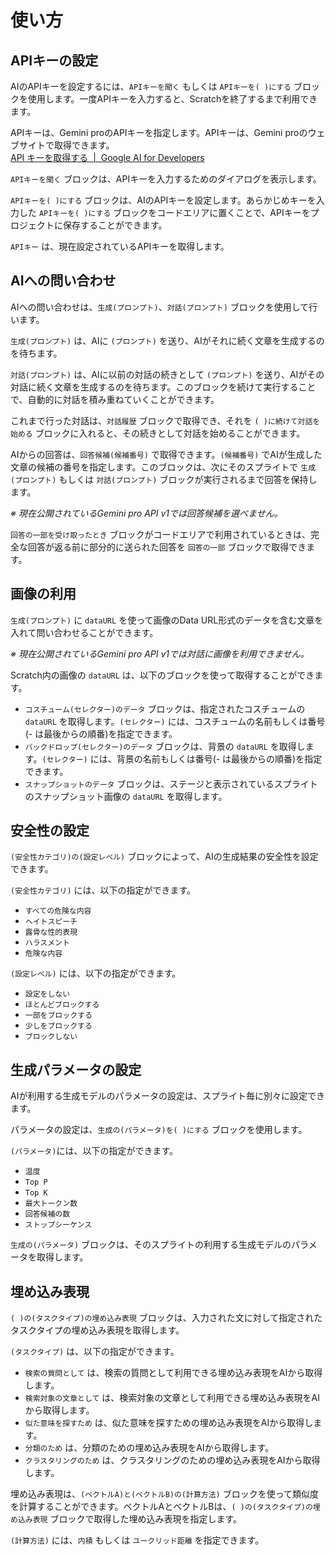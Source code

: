 # 使い方

## APIキーの設定

AIのAPIキーを設定するには、```APIキーを聞く``` もしくは ```APIキーを( )にする``` ブロックを使用します。一度APIキーを入力すると、Scratchを終了するまで利用できます。

APIキーは、Gemini proのAPIキーを指定します。APIキーは、Gemini proのウェブサイトで取得できます。<br>[API キーを取得する  \|  Google AI for Developers](https://ai.google.dev/tutorials/setup?hl=ja)

```APIキーを聞く``` ブロックは、APIキーを入力するためのダイアログを表示します。

```APIキーを( )にする``` ブロックは、AIのAPIキーを設定します。あらかじめキーを入力した ```APIキーを( )にする``` ブロックをコードエリアに置くことで、APIキーをプロジェクトに保存することができます。

```APIキー``` は、現在設定されているAPIキーを取得します。


## AIへの問い合わせ

AIへの問い合わせは、```生成(プロンプト)```、```対話(プロンプト)``` ブロックを使用して行います。

```生成(プロンプト)``` は、AIに ```(プロンプト)``` を送り、AIがそれに続く文章を生成するのを待ちます。

```対話(プロンプト)``` は、AIに以前の対話の続きとして ```(プロンプト)``` を送り、AIがその対話に続く文章を生成するのを待ちます。このブロックを続けて実行することで、自動的に対話を積み重ねていくことができます。

これまで行った対話は、```対話履歴``` ブロックで取得でき、それを ```( )に続けて対話を始める``` ブロックに入れると、その続きとして対話を始めることができます。

AIからの回答は、```回答候補(候補番号)``` で取得できます。```(候補番号)``` でAIが生成した文章の候補の番号を指定します。このブロックは、次にそのスプライトで ```生成(プロンプト)``` もしくは ```対話(プロンプト)``` ブロックが実行されるまで回答を保持します。

_※ 現在公開されているGemini pro API v1では回答候補を選べません。_

```回答の一部を受け取ったとき``` ブロックがコードエリアで利用されているときは、完全な回答が返る前に部分的に送られた回答を ```回答の一部``` ブロックで取得できます。


## 画像の利用

```生成(プロンプト)``` に ```dataURL``` を使って画像のData URL形式のデータを含む文章を入れて問い合わせることができます。

_※ 現在公開されているGemini pro API v1では対話に画像を利用できません。_

Scratch内の画像の ```dataURL``` は、以下のブロックを使って取得することができます。

- ```コスチューム(セレクター)のデータ``` ブロックは、指定されたコスチュームの ```dataURL``` を取得します。```(セレクター)``` には、コスチュームの名前もしくは番号(- は最後からの順番)を指定できます。
- ```バックドロップ(セレクター)のデータ``` ブロックは、背景の ```dataURL``` を取得します。```(セレクター)``` には、背景の名前もしくは番号(- は最後からの順番)を指定できます。
- ```スナップショットのデータ``` ブロックは、ステージと表示されているスプライトのスナップショット画像の ```dataURL``` を取得します。


## 安全性の設定

```(安全性カテゴリ)の(設定レベル)``` ブロックによって、AIの生成結果の安全性を設定できます。

```(安全性カテゴリ)``` には、以下の指定ができます。

- ```すべての危険な内容```
- ```ヘイトスピーチ```
- ```露骨な性的表現```
- ```ハラスメント```
- ```危険な内容```

```(設定レベル)``` には、以下の指定ができます。

- ```設定をしない```
- ```ほとんどブロックする```
- ```一部をブロックする```
- ```少しをブロックする```
- ```ブロックしない```


## 生成パラメータの設定

AIが利用する生成モデルのパラメータの設定は、スプライト毎に別々に設定できます。

パラメータの設定は、```生成の(パラメータ)を( )にする``` ブロックを使用します。

```(パラメータ)```には、以下の指定ができます。

- ```温度```
- ```Top P```
- ```Top K```
- ```最大トークン数```
- ```回答候補の数```
- ```ストップシーケンス```

```生成の(パラメータ)``` ブロックは、そのスプライトの利用する生成モデルのパラメータを取得します。


## 埋め込み表現

```( )の(タスクタイプ)の埋め込み表現``` ブロックは、入力された文に対して指定されたタスクタイプの埋め込み表現を取得します。

```(タスクタイプ)``` は、以下の指定ができます。

- ```検索の質問として``` は、検索の質問として利用できる埋め込み表現をAIから取得します。
- ```検索対象の文章として``` は、検索対象の文章として利用できる埋め込み表現をAIから取得します。
- ```似た意味を探すため``` は、似た意味を探すための埋め込み表現をAIから取得します。
- ```分類のため``` は、分類のための埋め込み表現をAIから取得します。
- ```クラスタリングのため``` は、クラスタリングのための埋め込み表現をAIから取得します。

埋め込み表現は、```(ベクトルA)と(ベクトルB)の(計算方法)``` ブロックを使って類似度を計算することができます。ベクトルAとベクトルBは、```( )の(タスクタイプ)の埋め込み表現``` ブロックで取得した埋め込み表現を指定します。

 ```(計算方法)``` には、```内積``` もしくは ```ユークリッド距離``` を指定できます。
